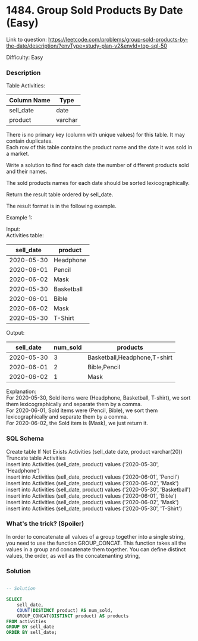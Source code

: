 # 1484. Group Sold Products By Date (Easy)

Link to question: https://leetcode.com/problems/group-sold-products-by-the-date/description/?envType=study-plan-v2&envId=top-sql-50

Difficulty: Easy

### Description

Table Activities:


| Column Name | Type    |
|-------------|---------|
| sell_date   | date    |
| product     | varchar |

There is no primary key (column with unique values) for this table. It may contain duplicates.\
Each row of this table contains the product name and the date it was sold in a market.
 

Write a solution to find for each date the number of different products sold and their names.

The sold products names for each date should be sorted lexicographically.

Return the result table ordered by sell_date.

The result format is in the following example.

 

Example 1:

Input: \
Activities table:

| sell_date  | product     |
|------------|------------|
| 2020-05-30 | Headphone  |
| 2020-06-01 | Pencil     |
| 2020-06-02 | Mask       |
| 2020-05-30 | Basketball |
| 2020-06-01 | Bible      |
| 2020-06-02 | Mask       |
| 2020-05-30 | T-Shirt    |

Output: 

| sell_date  | num_sold | products                     |
|------------|----------|------------------------------|
| 2020-05-30 | 3        | Basketball,Headphone,T-shirt |
| 2020-06-01 | 2        | Bible,Pencil                 |
| 2020-06-02 | 1        | Mask                         |

Explanation: \
For 2020-05-30, Sold items were (Headphone, Basketball, T-shirt), we sort them lexicographically and separate them by a comma.\
For 2020-06-01, Sold items were (Pencil, Bible), we sort them lexicographically and separate them by a comma.\
For 2020-06-02, the Sold item is (Mask), we just return it.


### SQL Schema
Create table If Not Exists Activities (sell_date date, product varchar(20))\
Truncate table Activities\
insert into Activities (sell_date, product) values ('2020-05-30', 'Headphone')\
insert into Activities (sell_date, product) values ('2020-06-01', 'Pencil')\
insert into Activities (sell_date, product) values ('2020-06-02', 'Mask')\
insert into Activities (sell_date, product) values ('2020-05-30', 'Basketball')\
insert into Activities (sell_date, product) values ('2020-06-01', 'Bible')\
insert into Activities (sell_date, product) values ('2020-06-02', 'Mask')\
insert into Activities (sell_date, product) values ('2020-05-30', 'T-Shirt')

### What's the trick? (Spoiler)

In order to concatenate all values of a group together into a single string, you need to use the function GROUP_CONCAT. This function takes all the values in a group and concatenate them together. You can define distinct values, the order, as well as the concatenanting string,

### Solution

```sql

-- Solution

SELECT
    sell_date,
    COUNT(DISTINCT product) AS num_sold,
    GROUP_CONCAT(DISTINCT product) AS products
FROM activities
GROUP BY sell_date
ORDER BY sell_date;
